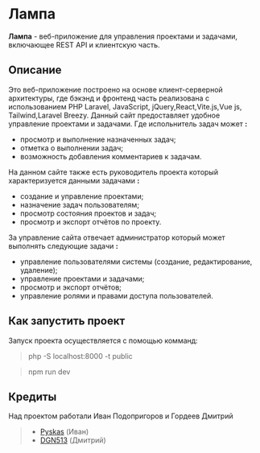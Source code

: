 # Лампа

__Лампа__ - веб-приложение для управления проектами и задачами, включающее REST API и клиентскую часть.

## Описание

Это веб-приложение построено на основе клиент-серверной архитектуры, где бэкэнд и фронтенд часть реализована с использованием PHP Laravel, JavaScript, jQuery,React,Vite.js,Vue js, Tailwind,Laravel Breezy. Данный сайт предоставляет удобное управление проектами и задачами.
Где испольнитель задач может __:__
* просмотр и выполнение назначенных задач;
* отметка о выполнении задач;
* возможность добавления комментариев к задачам.


На данном сайте также есть руководитель проекта который характеризуется данными задачами __:__

* создание и управление проектами;
* назначение задач пользователям;
* просмотр состояния проектов и задач;
* просмотр и экспорт отчётов по проекту.

За управление сайта отвечает администратор который может выполнять следующие задачи __:__

* управление пользователями системы (создание, редактирование, удаление);
* управление проектами и задачами;
* просмотр и экспорт отчётов;
* управление ролями и правами доступа пользователей.

## Как запустить проект

Запуск проекта осуществляется с помощью комманд:

>php -S localhost:8000 -t public

>npm run dev

## Кредиты

Над проектом работали Иван Подопригоров и Гордеев Дмитрий 

>* [Pyskas](https://github.com/Pyskas) (Иван)
>* [DGN513](https://github.com/DGN513) (Дмитрий)